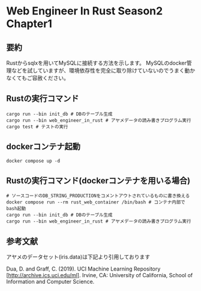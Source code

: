 # Web Engineer In Rust Season2 Chapter1
## 要約
Rustからsqlxを用いてMySQLに接続する方法を示します。
MySQLのdocker管理などを試していますが、環境依存性を完全に取り除けていないのでうまく動かなくてもご容赦ください。

## Rustの実行コマンド
```shell
cargo run --bin init_db # DBのテーブル生成
cargo run --bin web_engineer_in_rust # アヤメデータの読み書きプログラム実行
cargo test # テストの実行
```
## dockerコンテナ起動
```shell
docker compose up -d
```

## Rustの実行コマンド(dockerコンテナを用いる場合)
```shell
# ソースコードのDB_STRING_PRODUCTIONをコメントアウトされているものに書き換える
docker compose run --rm rust_web_container /bin/bash # コンテナ内部でbash起動
cargo run --bin init_db # DBのテーブル生成
cargo run --bin web_engineer_in_rust # アヤメデータの読み書きプログラム実行
```

## 参考文献
アヤメのデータセット(iris.data)は下記より引用しております

Dua, D. and Graff, C. (2019). UCI Machine Learning Repository [http://archive.ics.uci.edu/ml]. Irvine, CA: University of California, School of Information and Computer Science.
